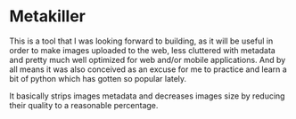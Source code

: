 # Metakiller



This is a tool that I was looking forward to building, as it will be useful in order to make images uploaded to the web, less cluttered with metadata and pretty much well optimized for web and/or mobile applications. And by all means it was also conceived as an excuse for me to practice and learn a bit of python which has gotten so popular lately.


It basically strips images metadata and decreases images size by reducing their quality to a reasonable percentage.





 